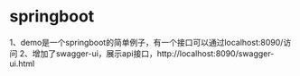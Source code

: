 # springboot
1、demo是一个springboot的简单例子，有一个接口可以通过localhost:8090/访问
2、增加了swagger-ui，展示api接口，http://localhost:8090/swagger-ui.html

